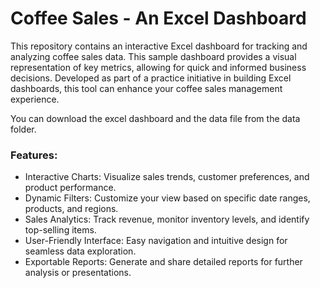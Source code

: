 # Coffee Sales - An Excel Dashboard

This repository contains an interactive Excel dashboard for tracking and analyzing coffee sales data. This sample dashboard provides a visual representation of key metrics, allowing for quick and informed business decisions. Developed as part of a practice initiative in building Excel dashboards, this tool can enhance your coffee sales management experience. 

You can download the excel dashboard and the data file from the data folder.

### Features:

- Interactive Charts: Visualize sales trends, customer preferences, and product performance.
- Dynamic Filters: Customize your view based on specific date ranges, products, and regions.
- Sales Analytics: Track revenue, monitor inventory levels, and identify top-selling items.
- User-Friendly Interface: Easy navigation and intuitive design for seamless data exploration.
- Exportable Reports: Generate and share detailed reports for further analysis or presentations.

  
